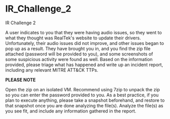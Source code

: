 # IR_Challenge_2
IR Challenge 2

A user indicates to you that they were having audio issues, so they went to what they thought was RealTek's website to update their drivers. Unfortunately, their audio issues did not improve, and other issues began to pop up as a result. They have brought you in, and you find the zip file attached (password will be provided to you), and some screenshots of some suspicious activity were found as well. Based on the information provided, please triage what has happened and write up an incident report, including any relevant MITRE ATT&CK TTPs.

**PLEASE NOTE**


Open the zip on an isolated VM. Recommend using 7zip to unpack the zip so you can enter the password provided to you. 
As a best practice, if you plan to execute anything, please take a snapshot beforehand, and restore to that snapshot once you are done analyzing the file(s).
Analyze the file(s) as you see fit, and include any information gathered in the report. 
